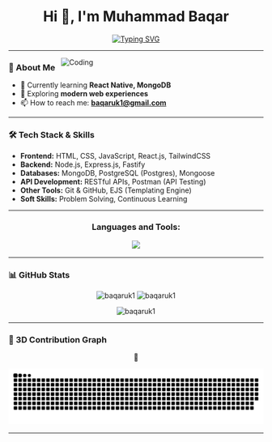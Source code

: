<h1 align="center">Hi 👋, I'm Muhammad Baqar</h1>

<div align="center">
  <a href="https://git.io/typing-svg" align="center">
    <img
      src="https://readme-typing-svg.herokuapp.com?font=poppins&size=25&weight=900&pause=1000&color=8651F7&&center=true&vCenter=true&random=false&width=600&lines=Full-Stack+Developer+from+Pakistan+🇵🇰;Passionate+about+Web+%26+Mobile+Development;Always+Learning+%26+Building+%E2%9C%8C"
      alt="Typing SVG"
    />
  </a>
</div>

---

<img align="right" alt="Coding" width="400" src="https://camo.githubusercontent.com/1a28adbdab3fbb859ff593fcb88c8af70f97abebd21879da637ac2855d5a98ea/68747470733a2f2f7777772e77656232347a6f6e652e636f6d2f77702d636f6e74656e742f75706c6f6164732f323032322f30392f3263373738655f38396430396333383062376234613039626364626362333239633437333462335f6d76322e676966">

### 📌 About Me  
- 🌱 Currently learning **React Native, MongoDB**  
- 🚀 Exploring **modern web experiences**  
- 📫 How to reach me: **baqaruk1@gmail.com**  

---

### 🛠️ Tech Stack & Skills  

- **Frontend:** HTML, CSS, JavaScript, React.js, TailwindCSS  
- **Backend:** Node.js, Express.js, Fastify  
- **Databases:** MongoDB, PostgreSQL (Postgres), Mongoose  
- **API Development:** RESTful APIs, Postman (API Testing)  
- **Other Tools:** Git & GitHub, EJS (Templating Engine)  
- **Soft Skills:** Problem Solving, Continuous Learning  

---

<h3 align="center">Languages and Tools:</h3>
<p align="center"> 
  <img src="https://skillicons.dev/icons?i=html,css,js,react,tailwind,nodejs,express,mongodb,postgres,redux,git,github,postman" />
</p>

---

### 📊 GitHub Stats  

<p align="center">
  <img src="https://github-readme-stats.vercel.app/api/top-langs?username=baqaruk1&show_icons=true&locale=en&layout=compact&theme=radical" alt="baqaruk1" height="150"/>
  <img src="https://github-readme-stats.vercel.app/api?username=baqaruk1&show_icons=true&locale=en&theme=radical" alt="baqaruk1" height="150"/>
</p>

<p align="center">
  <img src="https://github-readme-streak-stats.herokuapp.com/?user=baqaruk1&theme=radical" alt="baqaruk1" height="150"/>
</p>

---


### 🎨 3D Contribution Graph  

<p align="center">
     🐍
</p>

<p align="center">
  <img src="https://raw.githubusercontent.com/platane/platane/output/github-contribution-grid-snake.svg" />
</p>

---
